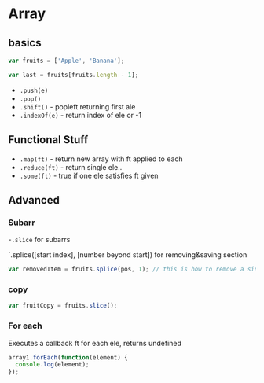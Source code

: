 # Array

## basics

```javascript
var fruits = ['Apple', 'Banana'];

var last = fruits[fruits.length - 1];
```

- `.push(e)` 
- `.pop()`
- `.shift()` - popleft returning first ale
- `.indexOf(e)` - return index of ele or -1

## Functional Stuff

- `.map(ft)` - return new array with ft applied to each
- `.reduce(ft)` - return single ele..
- `.some(ft)` - true if one ele satisfies ft given

## Advanced

### Subarr

-`.slice` for subarrs 

`.splice([start index], [number beyond start]) for removing&saving section

```javascript
var removedItem = fruits.splice(pos, 1); // this is how to remove a single item at pos
```

### copy

```javascript
var fruitCopy = fruits.slice(); 
```

### For each

Executes a callback ft for each ele, returns undefined

```js
array1.forEach(function(element) {
  console.log(element);
});
```

